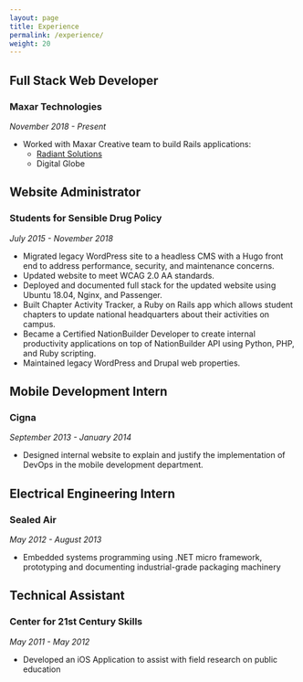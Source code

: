 ```yaml
---
layout: page
title: Experience
permalink: /experience/
weight: 20
---
```



## Full Stack Web Developer 
### Maxar Technologies
*November 2018 - Present*

- Worked with Maxar Creative team to build Rails applications:
    - [Radiant Solutions](http://radiantsolutions.com) 
    - Digital Globe

## Website Administrator
### Students for Sensible Drug Policy
*July 2015 - November 2018*

- Migrated legacy WordPress site to a headless CMS with a Hugo front end to address performance, security, and maintenance concerns. 
- Updated website to meet WCAG 2.0 AA standards. 
- Deployed and documented full stack for the updated website using Ubuntu 18.04, Nginx, and Passenger. 
- Built Chapter Activity Tracker, a Ruby on Rails app which allows student chapters to update national headquarters about their activities on campus. 
- Became a Certified NationBuilder Developer to create internal productivity applications on top of NationBuilder API using Python, PHP, and Ruby scripting. 
- Maintained legacy WordPress and Drupal web properties.


## Mobile Development Intern
### Cigna
*September 2013 - January 2014*

- Designed internal website to explain and justify the implementation of DevOps in the mobile development department.

## Electrical Engineering Intern
### Sealed Air
*May 2012 - August 2013*

- Embedded systems programming using .NET micro framework, prototyping and documenting industrial-grade packaging machinery

## Technical Assistant
### Center for 21st Century Skills
*May 2011 - May 2012*

- Developed an iOS Application to assist with field research on public education

